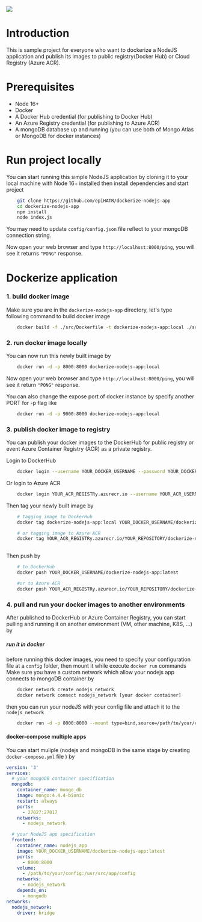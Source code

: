 <a href="https://www.buymeacoffee.com/hidetran"><img src="https://img.buymeacoffee.com/button-api/?text=Buy me a coffee&emoji=&slug=hidetran&button_colour=FFDD00&font_colour=000000&font_family=Cookie&outline_colour=000000&coffee_colour=ffffff" /></a>

# Introduction
This is sample project for everyone who want to dockerize a NodeJS application and publish its images to public registry(Docker Hub) or Cloud Registry (Azure ACR).

# Prerequisites
- Node 16+
- Docker
- A Docker Hub credential (for publishing to Docker Hub)
- An Azure Registry credential (for publishing to Azure ACR)
- A mongoDB database up and running (you can use both of Mongo Atlas or MongoDB for docker instances)

# Run project locally
You can start running this simple NodeJS application by cloning it to your local machine with Node 16+ installed then install dependencies and start project

```bash
    git clone https://github.com/epiHATR/dockerize-nodejs-app
    cd dockerize-nodejs-app
    npm install
    node index.js
```
You may need to update ```config/config.json``` file reflect to your mongoDB connection string.

Now open your web browser and type ```http://localhost:8000/ping```, you will see it returns ```"PONG"``` response.

# Dockerize application
### 1. build docker image
Make sure you are in the ```dockerize-nodejs-app``` directory, let's type following command to build docker image
```bash
    docker build -f ./src/Dockerfile -t dockerize-nodejs-app:local ./src
```

### 2. run  docker image locally
You can now run this newly built image by
```bash
    docker run -d -p 8000:8000 dockerize-nodejs-app:local
```
Now open your web browser and type ```http://localhost:8000/ping```, you will see it return ```"PONG"``` response.

You can also change the expose port of docker instance by specify another PORT for -p flag like
```bash
    docker run -d -p 9000:8000 dockerize-nodejs-app:local
```

### 3. publish docker image to registry
You can publish your docker images to the DockerHub for public registry or event Azure Container Registry (ACR) as a private registry.

Login to DockerHub
```bash
    docker login --username YOUR_DOCKER_USERNAME --password YOUR_DOCKER_PASSWORD
```

Or login to Azure ACR
```bash
    docker login YOUR_ACR_REGISTRy.azurecr.io --username YOUR_ACR_USERNAME -p YOUR_ACR_PASSWORD
```

Then tag your newly built image by
```bash
    # tagging image to DockerHub
    docker tag dockerize-nodejs-app:local YOUR_DOCKER_USERNAME/dockerize-nodejs-app:latest

    # or tagging image to Azure ACR
    docker tag YOUR_ACR_REGISTRy.azurecr.io/YOUR_REPOSITORY/dockerize-nodejs-app:latest
    
```

Then push by
```bash
    # to DockerHub
    docker push YOUR_DOCKER_USERNAME/dockerize-nodejs-app:latest

    #or to Azure ACR
    docker push YOUR_ACR_REGISTRy.azurecr.io/YOUR_REPOSITORY/dockerize-nodejs-app:latest
```

### 4. pull and run your docker images to another environments
After published to DockerHub or Azure Container Registry, you can start pulling and running it on another environment (VM, other machine, K8S, ...) by

##### run it in docker
before running this docker images, you need to specify your configuration file at a ```config``` folder, then mount it while execute ```docker run``` commands
Make sure you have a custom network which allow your nodejs app connects to mongoDB container by

```bash
    docker network create nodejs_network
    docker network connect nodejs_network [your docker container]
```
then you can run your nodeJS with your config file and attach it to the ```nodejs_network```
```bash
    docker run -d -p 8000:8000 --mount type=bind,source=/path/to/your/config,target=/usr/src/app/config --network nodejs_network --platform linux/amd64 YOUR_DOCKER_USERNAME/dockerize-nodejs-app:latest
```

#### docker-compose multiple apps
You can start muliple (nodejs and mongoDB in the same stage by creating ```docker-compose.yml``` file ) by
```yml
version: '3'
services:
  # your mongoDB container specification
  mongodb:
    container_name: mongo_db
    image: mongo:4.4.4-bionic
    restart: always
    ports:
      - 27027:27017
    networks:
      - nodejs_network

  # your NodeJS app specification
  frontend:
    container_name: nodejs_app
    image: YOUR_DOCKER_USERNAME/dockerize-nodejs-app:latest
    ports:
      - 8000:8000
    volume:
      - /path/to/your/config:/usr/src/app/config
    networks:
      - nodejs_network
    depends_on:
      - mongodb
networks:
  nodejs_network:
    driver: bridge

```